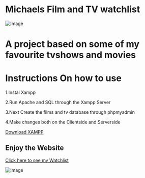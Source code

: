 # Michaels Film and TV watchlist
![image](https://user-images.githubusercontent.com/92158849/159126571-586f6fe4-8735-4127-a0fc-56f9af2eb818.png)


# A project based on some of my favourite tvshows and movies
# Instructions On how to use


<p>1.Instal Xampp</p>
<p>2.Run Apache and SQL through the Xampp Server</p>
<p>3.Next Create the films and tv database through phpmyadmin</p>
<p>4.Make changes both on the Clientside and Serverside</p>
 
 
 [Download XAMPP](https://www.apachefriends.org/index.html)
  
 
 
 ## Enjoy the Website
 [Click here to see my Watchlist](https://mysql06.comp.dkit.ie/D00240861/Films/index.php)
 
 ![image](https://user-images.githubusercontent.com/92158849/159126894-c4f83fff-8a31-4b78-85f0-327102768841.png)

 
 
 

